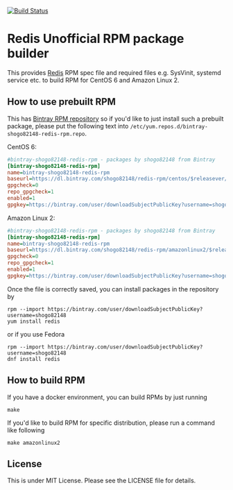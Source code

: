 
[![Build Status](https://travis-ci.com/shogo82148/redis-rpm.svg?branch=master)](https://travis-ci.com/shogo82148/redis-rpm)

# Redis Unofficial RPM package builder

This provides [Redis](https://redis.io/) RPM spec file and required files e.g. SysVinit, systemd service etc. to build RPM for CentOS 6 and Amazon Linux 2.


## How to use prebuilt RPM

This has [Bintray RPM repository](https://bintray.com/beta/#/shogo82148/redis-rpm?tab=packages) so if you'd like to just install such a prebuilt package,
please put the following text into `/etc/yum.repos.d/bintray-shogo82148-redis-rpm.repo`.

 CentOS 6:

```ini
#bintray-shogo82148-redis-rpm - packages by shogo82148 from Bintray
[bintray-shogo82148-redis-rpm]
name=bintray-shogo82148-redis-rpm
baseurl=https://dl.bintray.com/shogo82148/redis-rpm/centos/$releasever/$basearch/
gpgcheck=0
repo_gpgcheck=1
enabled=1
gpgkey=https://bintray.com/user/downloadSubjectPublicKey?username=shogo82148
```

Amazon Linux 2:

```ini
#bintray-shogo82148-redis-rpm - packages by shogo82148 from Bintray
[bintray-shogo82148-redis-rpm]
name=bintray-shogo82148-redis-rpm
baseurl=https://dl.bintray.com/shogo82148/redis-rpm/amazonlinux2/$releasever/$basearch/
gpgcheck=0
repo_gpgcheck=1
enabled=1
gpgkey=https://bintray.com/user/downloadSubjectPublicKey?username=shogo82148
```

Once the file is correctly saved, you can install packages in the repository by

```
rpm --import https://bintray.com/user/downloadSubjectPublicKey?username=shogo82148
yum install redis
```

or if you use Fedora

```
rpm --import https://bintray.com/user/downloadSubjectPublicKey?username=shogo82148
dnf install redis
```

## How to build RPM

If you have a docker environment, you can build RPMs by just running

```
make
```

If you'd like to build RPM for specific distribution, please run a command like following

```
make amazonlinux2
```

## License

This is under MIT License. Please see the LICENSE file for details.

